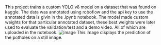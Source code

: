 This project trains a custom YOLO v8 model on a dataset that was found on kaggle. The data was annotated using roboflow and the api key to use the annotated data is givin in the .ipynb notebook. The model made custom weights for that particular annotated dataset, these best weights were later used to evaluate the validation/test and a demo video. All of which are uploaded in the notebook.
![image](https://github.com/katikkale15/pothole-detection-yolov8/assets/98995391/4c3168ac-dbfc-4068-8e19-09d6fd04a29e)
This image displays the prediction of the potholes on a still image.
